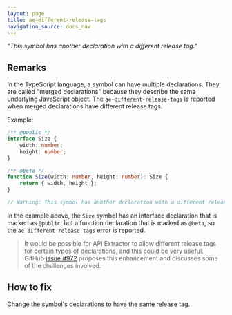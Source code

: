 ```yaml
---
layout: page
title: ae-different-release-tags
navigation_source: docs_nav
---
```


*"This symbol has another declaration with a different release tag."*

## Remarks

In the TypeScript language, a symbol can have multiple declarations.  They are called "merged declarations"
because they describe the same underlying JavaScript object.  The `ae-different-release-tags` is reported when
merged declarations have different release tags.

Example:

```ts
/** @public */
interface Size {
    width: number;
    height: number;
}

/** @beta */
function Size(width: number, height: number): Size {
    return { width, height };
}

// Warning: This symbol has another declaration with a different release tag.
```

In the example above, the `Size` symbol has an interface declaration that is marked as `@public`, but a function
declaration that is marked as `@beta`, so the `ae-different-release-tags` error is reported.


> It would be possible for API Extractor to allow different release tags for certain types of declarations,
> and this could be very useful.  GitHub [issue #972](https://github.com/Microsoft/web-build-tools/issues/972)
> proposes this enhancement and discusses some of the challenges involved.

## How to fix

Change the symbol's declarations to have the same release tag.

